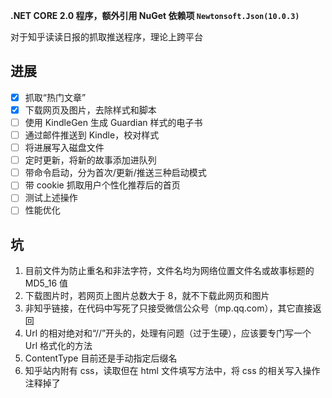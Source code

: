 ﻿**.NET CORE 2.0 程序，额外引用 NuGet 依赖项 ```Newtonsoft.Json(10.0.3)```**

对于知乎读读日报的抓取推送程序，理论上跨平台

## 进展

- [x] 抓取“热门文章”
- [x] 下载网页及图片，去除样式和脚本
- [ ] 使用 KindleGen 生成 Guardian 样式的电子书
- [ ] 通过邮件推送到 Kindle，校对样式
- [ ] 将进展写入磁盘文件
- [ ] 定时更新，将新的故事添加进队列
- [ ] 带命令启动，分为首次/更新/推送三种启动模式
- [ ] 带 cookie 抓取用户个性化推荐后的首页
- [ ] 测试上述操作
- [ ] 性能优化

## 坑

1. 目前文件为防止重名和非法字符，文件名均为网络位置文件名或故事标题的 MD5_16 值
2. 下载图片时，若网页上图片总数大于 8，就不下载此网页和图片
3. 非知乎链接，在代码中写死了只接受微信公众号（mp.qq.com），其它直接返回
4. Url 的相对绝对和“//”开头的，处理有问题（过于生硬），应该要专门写一个 Url 格式化的方法
5. ContentType 目前还是手动指定后缀名
6. 知乎站内附有 css，读取但在 html 文件填写方法中，将 css 的相关写入操作注释掉了